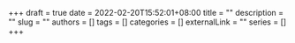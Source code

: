+++ 
draft = true
date = 2022-02-20T15:52:01+08:00
title = ""
description = ""
slug = ""
authors = []
tags = []
categories = []
externalLink = ""
series = []
+++
